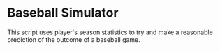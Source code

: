 # Baseball Simulator

This script uses player's season statistics to try and make a reasonable prediction of the outcome of a baseball game.